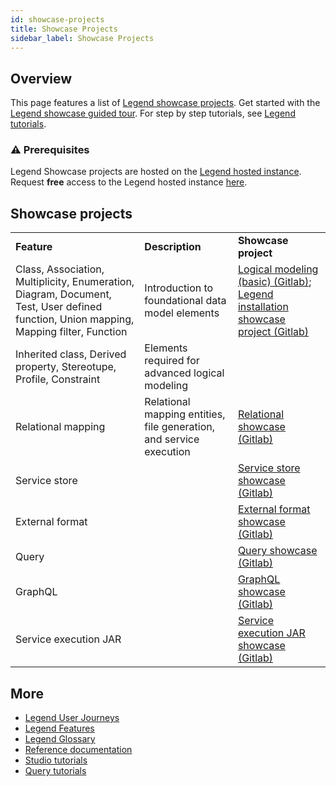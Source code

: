 ```yaml
---
id: showcase-projects
title: Showcase Projects
sidebar_label: Showcase Projects
---
```


## Overview

This page features a list of [Legend showcase projects](https://gitlab.com/finosfoundation/legend/showcase). Get started with the [Legend showcase guided tour](https://gitlab.com/finosfoundation/legend/showcase/legend-showcase-project-guided-tour). For step by step tutorials, see [Legend tutorials](../tutorials/studio-workspace.md).

### :warning: Prerequisites

Legend Showcase projects are hosted on the [Legend hosted instance](https://finos.org/legend). Request **free** access to the Legend hosted instance [here](https://finos.org/legend).

## Showcase projects

<table>
 <tr>
  <td><strong>Feature</strong></td>
  <td><strong>Description</strong></td>
  <td><strong>Showcase project</strong></td>
 </tr>
 <tr>
  <td>Class, Association, Multiplicity, Enumeration, Diagram, Document, Test, User defined function, Union mapping, Mapping filter, Function</td>
  <td>Introduction to foundational data model elements</td>
  <td><a href="https://gitlab.com/finosfoundation/legend/showcase/legend-showcase-logical-modeling">Logical modeling (basic) (Gitlab)</a>; <a href="https://gitlab.com/finosfoundation/legend/showcase/InstallerDemo">Legend installation showcase project (Gitlab)</a></td>
 </tr>
  <tr>
  <td>Inherited class, Derived property, Stereotupe, Profile, Constraint</td>
  <td>Elements required for advanced logical modeling</td>
  <td>&nbsp;</td>
  </tr>
  <tr>
  <td>Relational mapping</td>
  <td> Relational mapping entities, file generation, and service execution </td>
  <td><a href="https://gitlab.com/finosfoundation/legend/showcase/legend-showcase-relational-mapping">Relational showcase (Gitlab)</a></td>
 </tr>
   <tr>
  <td>Service store</td>
  <td>&nbsp;</td>
  <td><a href="https://gitlab.com/finosfoundation/legend/showcase/legend-showcase-service-store">Service store showcase (Gitlab)</a></td>
 </tr>
   <tr>
  <td>External format</td>
  <td>&nbsp;</td>
  <td><a href="https://gitlab.com/finosfoundation/legend/showcase/legend-showcase-external-formats">External format showcase (Gitlab)</a></td>
 </tr>
  <tr>
  <td>Query</td>
  <td>&nbsp;</td>
  <td><a href="https://gitlab.com/finosfoundation/legend/showcase/legend-query-demo">Query showcase (Gitlab)</a></td>
 </tr>
   <tr>
  <td>GraphQL</td>
  <td>&nbsp;</td>
  <td><a href="https://gitlab.com/finosfoundation/legend/showcase/legend-graphql-showcase">GraphQL showcase (Gitlab)</a></td>
 </tr>
  <tr>
  <td>Service execution JAR</td>
  <td>&nbsp;</td>
  <td><a href="https://gitlab.com/finosfoundation/legend/showcase/legend-showcase-project2">Service execution JAR showcase (Gitlab)</a></td>
 </tr>
</table>

## More

- [Legend User Journeys](../user-journeys/build-data-model.md)
- [Legend Features](../overview/legend-features.md)
- [Legend Glossary](../overview/legend-glossary.md)
- [Reference documentation](../reference/legend-language.md)
- [Studio tutorials](../tutorials/studio-workspace.md)
- [Query tutorials](../tutorials/query-builder.md)
